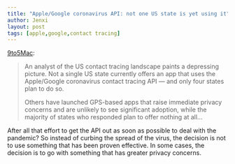 ```yaml
---
title: "Apple/Google coronavirus API: not one US state is yet using it"
author: Jenxi
layout: post
tags: [apple,google,contact tracing]
---
```

[9to5Mac](https://9to5mac.com/2020/07/23/apple-google-coronavirus/):

> An analyst of the US contact tracing landscape paints a depressing picture. Not a single US state currently offers an app that uses the Apple/Google coronavirus contact tracing API — and only four states plan to do so.
> 
> Others have launched GPS-based apps that raise immediate privacy concerns and are unlikely to see significant adoption, while the majority of states who responded plan to offer nothing at all…

After all that effort to get the API out as soon as possible to deal with the pandemic? So instead of curbing the spread of the virus, the decision is not to use something that has been proven effective. In some cases, the decision is to go with something that has greater privacy concerns.